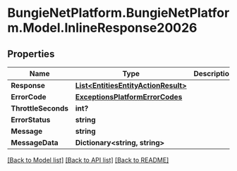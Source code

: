 # BungieNetPlatform.BungieNetPlatform.Model.InlineResponse20026
## Properties

Name | Type | Description | Notes
------------ | ------------- | ------------- | -------------
**Response** | [**List&lt;EntitiesEntityActionResult&gt;**](EntitiesEntityActionResult.md) |  | [optional] 
**ErrorCode** | [**ExceptionsPlatformErrorCodes**](ExceptionsPlatformErrorCodes.md) |  | [optional] 
**ThrottleSeconds** | **int?** |  | [optional] 
**ErrorStatus** | **string** |  | [optional] 
**Message** | **string** |  | [optional] 
**MessageData** | **Dictionary&lt;string, string&gt;** |  | [optional] 

[[Back to Model list]](../README.md#documentation-for-models) [[Back to API list]](../README.md#documentation-for-api-endpoints) [[Back to README]](../README.md)

